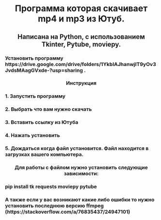 <h1 align='center'>Программа которая скачивает mp4 и mp3 из Ютуб.</h1>
<h2 align='center'>Написана на Python, с использованием Tkinter, Pytube, moviepy.</h2>
<h3>Установить программу https://drive.google.com/drive/folders/1YkbIAJhanwjIT9yOv3JvdsMAagGVxde-?usp=sharing .</h3>
<h3 align='center'>Инструкция</h3>
<h3>1. Запустить программу</h3>
<h3>2. Выбрать что вам нужно скачать</h3>
<h3>3. Вставить ссылку из Ютуба</h3>
<h3>4. Нажать установить</h3>
<h3>5. Дождаться когда файл установится. Файл находится в загрузках вашего компьютера.
<h3 align='center' >Для работы с файлом нужно установить следующие зависимости: </h3>
<h3> pip install tk requests moviepy pytube </h3>
<h3>А также если у вас возникают какие либо ошибки то нужно установить последнюю версию ffmpeg (https://stackoverflow.com/a/76835437/24947101) </h3>

